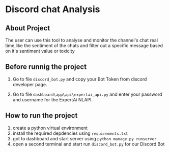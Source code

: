 # Discord chat Analysis

## About Project
The user can use this tool to analyse and monitor the channel's chat real time,like the sentiment of the chats and filter out a specific message based on it's sentiment value or toxicity

## Before runnig the project
1. Go to file `discord_bot.py` and copy your Bot Token from discord developer page.

2. Go to file `dashboard\app\api\expertai_api.py` and enter your password and username for the ExpertAi NLAPI.

## How to run the project 

1. create a python virtual environment
2. install the required depdencies using `requirements.txt`
3. got to dashboard and start server using `python manage.py runserver`
4. open a second terminal and start run `discord_bot.py` for our Discord Bot

